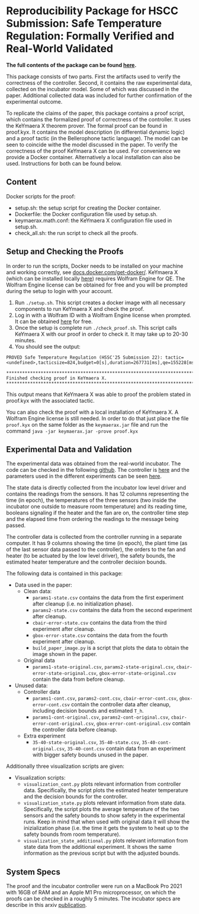 # Reproducibility Package for HSCC Submission: Safe Temperature Regulation: Formally Verified and Real-World Validated

**The full contents of the package can be found [here](https://github.com/cisasam/SafeTemperatureReproducibilityHSCC2025).**

This package consists of two parts. First the artifacts used to verify the correctness of the controller. Second, it contains the raw experimental data, collected on the incubator model. Some of which was discussed in the paper. Additional collected data was included for further confirmation of the experimental outcome.

To replicate the claims of the paper, this package contains a proof script, which contains the formalized proof of correctness of the controller. It uses the KeYmaera X theorem prover. The formal proof can be found in proof.kyx. It contains the model description (in differential dynamic logic) and a proof tactic (in the Bellerophone tactic language). The model can be seen to coincide withe the model discussed in the paper. To verify the correctness of the proof KeYmaera X can be used. For convenience we provide a Docker container. Alternatively a local installation can also be used. Instructions for both can be found below.


## Content
Docker scripts for the proof:
- setup.sh: the setup script for creating the Docker container.
- Dockerfile: the Docker configuration file used by setup.sh.
- keymaerax.math.conf: the KeYmaera X configuration file used in setup.sh.
- check_all.sh: the run script to check all the proofs.


## Setup and Checking the Proofs

In order to run the scripts, Docker needs to be installed on your machine and working correctly, see [docs.docker.com/get-docker/](https://docs.docker.com/get-docker/). KeYmaera X (which can be installed locally [here](https://keymaerax.org/download.html)) requires Wolfram Engine for QE. The Wolfram Engine license can be obtained for free and you will be prompted during the setup to login with your account.

1. Run `./setup.sh`. This script creates a docker image with all necessary components to run KeYmaera X and check the proof.
2. Log in with a Wolfram ID with a Wolfram Engine license when prompted. It can be obtained [here](https://wolfram.com/engine/free-license) for free.
3. Once the setup is complete run `./check_proof.sh`. This script calls KeYmaera X with our proof in order to check it. It may take up to 20-30 minutes.
4. You should see the output:
```
PROVED Safe Temperature Regulation (HSSC'25 Submission 22): tactic=<undefined>,tacticsize=824,budget=0[s],duration=267731[ms],qe=155228[ms],rcf=0,steps=156215

*******************************************************************************
Finished checking proof in KeYmaera X.
*******************************************************************************
```

This output means that KeYmaera X was able to proof the problem stated in proof.kyx with the associated tactic.

You can also check the proof with a local installation of KeYmaera X. A Wolfram Engine license is still needed. In order to do that just place the file `proof.kyx` on the same folder as the `keymaerax.jar` file and run the command `java -jar keymaerax.jar -prove proof.kyx`

## Experimental Data and Validation
The experimental data was obtained from the real-world incubator. The code can be checked in the following [github](https://github.com/cisasam/incubator_kyx_safe). The controller is [here](https://github.com/cisasam/incubator_kyx_safe/blob/master/software/incubator/physical_twin/controller_from_kyx.py) and the parameters used in the different experiments can be seen [here](https://github.com/cisasam/incubator_kyx_safe/blob/master/software/startup.conf).

The state data is directly collected from the incubator low level driver and contains the readings from the sensors. It has 12 columns representing the time (in epoch), the temperatures of the three sensors (two inside the incubator one outside to measure room temperature) and its reading time, booleans signaling if the heater and the fan are on, the controller time step and the elapsed time from ordering the readings to the message being passed. 

The controller data is collected from the controller running in a separate computer. It has 9 columns showing the time (in epoch), the plant time (as of the last sensor data passed to the controller), the orders to the fan and heater (to be actuated by the low level driver), the safety bounds, the estimated heater temperature and the controller decision bounds.

The following data is contained in this package:

- Data used in the paper:
  - Clean data:
    - `params1-state.csv` contains the data from the first experiment after cleanup (i.e. no initialization phase).
    - `params2-state.csv` contains the data from the second experiment after cleanup. 
    - `cbair-error-state.csv` contains the data from the third experiment after cleanup.
    - `gbox-error-state.csv` contains the data from the fourth experiment after cleanup.
    - `build_paper_image.py` is a script that plots the data to obtain the image shown in the paper.
  - Original data 
    - `params1-state-original.csv`, `params2-state-original.csv`, `cbair-error-state-original.csv`, `gbox-error-state-original.csv` contain the data from before cleanup.
- Unused data:
  - Controller data 
    - `params1-cont.csv`, `params2-cont.csv`, `cbair-error-cont.csv`, `gbox-error-cont.csv` contain the controller data after cleanup, including decision bounds and estimated `T_h`.
    - `params1-cont-original.csv`, `params2-cont-original.csv`, `cbair-error-cont-original.csv`, `gbox-error-cont-original.csv` contain the controller data before cleanup.
  - Extra experiment
    - `35-40-state-original.csv`, `35-40-state.csv`, `35-40-cont-original.csv`, `35-40-cont.csv` contain data from an experiment with bigger safety bounds unused in the paper.

Additionally three visualization scripts are given:
- Visualization scripts:
  - `visualization_cont.py` plots relevant information from controller data. Specifically, the script plots the estimated heater temperature and the decision bounds for the controller.
  - `visualization_state.py` plots relevant information from state data. Specifically, the script plots the average temperature of the two sensors and the safety bounds to show safety in the experimental runs. Keep in mind that when used with original data it will show the inizialization phase (i.e. the time it gets the system to heat up to the safety bounds from room temperature).
  -  `visualization_state_additional.py` plots relevant information from state data from the additional experiment. It shows the same information as the previous script but with the adjusted bounds.
## System Specs
The proof and the incubator controller were run on a MacBook Pro 2021 with 16GB of RAM and an Apple M1 Pro microprocessor, on which the proofs can be checked in a roughly 5 minutes. The incubator specs are describe in this arxiv [publication](https://arxiv.org/abs/2102.10390).
